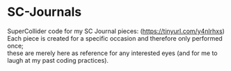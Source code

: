 # SC-Journals
SuperCollider code for my SC Journal pieces: (https://tinyurl.com/y4nlrhxs) <br/>
Each piece is created for a specific occasion and therefore only performed once; <br/>
these are merely here as reference for any interested eyes (and for me to laugh at my past coding practices).
